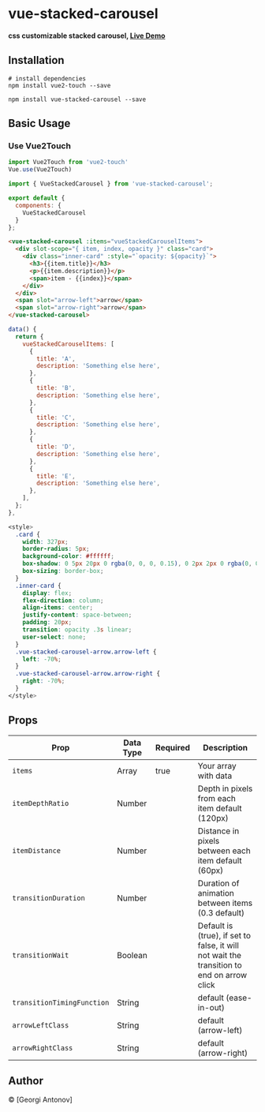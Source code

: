# vue-stacked-carousel

**css customizable stacked carousel, [Live Demo](https://fluksikartongod.github.io/vue-stacked-carousel/)**

## Installation

```
# install dependencies
npm install vue2-touch --save

npm install vue-stacked-carousel --save

```

## Basic Usage

### Use Vue2Touch 
```js
import Vue2Touch from 'vue2-touch'
Vue.use(Vue2Touch)
```

```js
import { VueStackedCarousel } from 'vue-stacked-carousel';

export default {
  components: {
    VueStackedCarousel
  }
};
```

```html
<vue-stacked-carousel :items="vueStackedCarouselItems">
  <div slot-scope="{ item, index, opacity }" class="card">
    <div class="inner-card" :style="`opacity: ${opacity}`">
      <h3>{{item.title}}</h3>
      <p>{{item.description}}</p>
      <span>item - {{index}}</span>
    </div>
  </div>
  <span slot="arrow-left">arrow</span>
  <span slot="arrow-right">arrow</span>
</vue-stacked-carousel>
```
```js
data() {
  return {
    vueStackedCarouselItems: [
      {
        title: 'A',
        description: 'Something else here',
      },
      {
        title: 'B',
        description: 'Something else here',
      },
      {
        title: 'C',
        description: 'Something else here',
      },
      {
        title: 'D',
        description: 'Something else here',
      },
      {
        title: 'E',
        description: 'Something else here',
      },
    ],
  };
},
```

```css
<style>
  .card {
    width: 327px;
    border-radius: 5px;
    background-color: #ffffff;
    box-shadow: 0 5px 20px 0 rgba(0, 0, 0, 0.15), 0 2px 2px 0 rgba(0, 0, 0, 0.1);
    box-sizing: border-box;
  }
  .inner-card {
    display: flex;
    flex-direction: column;
    align-items: center;
    justify-content: space-between;
    padding: 20px;
    transition: opacity .3s linear;
    user-select: none;
  }
  .vue-stacked-carousel-arrow.arrow-left {
    left: -70%;
  }
  .vue-stacked-carousel-arrow.arrow-right {
    right: -70%;
  }
</style>
```

## Props

| Prop    | Data Type | Required | Description        |
| ------- | --------- | -------- | ------------------ |
| `items`   | Array    | true     | Your array with data      |
| `itemDepthRatio` | Number    |          | Depth in pixels from each item  default (120px)|
| `itemDistance` | Number    |          | Distance in pixels between each item default (60px)  |
| `transitionDuration` | Number    |          | Duration of animation between items (0.3 default) |
| `transitionWait` | Boolean    |          | Default is (true), if set to false, it will not wait the transition to end on arrow click|
| `transitionTimingFunction` | String    |          | default (ease-in-out) |
| `arrowLeftClass` | String    |          | default (arrow-left) |
| `arrowRightClass` | String    |          | default (arrow-right) |


## Author

&#169; [Georgi Antonov]
